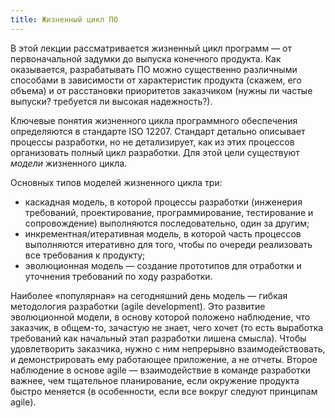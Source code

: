 ```yaml
---
title: Жизненный цикл ПО
---
```


В этой лекции рассматривается жизненный цикл программ — от первоначальной задумки до выпуска конечного продукта. 
Как оказывается, разрабатывать ПО можно существенно различными способами в зависимости от характеристик продукта 
(скажем, его объема) и от расстановки приоритетов заказчиком (нужны ли частые выпуски? требуется ли высокая надежность?).

Ключевые понятия жизненного цикла программного обеспечения определяются в стандарте ISO 12207. 
Стандарт детально описывает процессы разработки, но не детализирует, как из этих процессов организовать полный цикл разработки. 
Для этой цели существуют *модели* жизненного цикла.

Основных типов моделей жизненного цикла три:

  * каскадная модель, в которой процессы разработки (инженерия требований, проектирование, программирование, 
    тестирование и сопровождение) выполняются последовательно, один за другим;
  * инкрементная/итеративная модель, в которой часть процессов выполняются итеративно для того, 
    чтобы по очереди реализовать все требования к продукту;
  * эволюционная модель — создание прототипов для отработки и уточнения требований по ходу разработки.

Наиболее «популярная» на сегодняшний день модель — гибкая методология разработки (agile development). 
Это развитие эволюционной модели, в основу которой положено наблюдение, что заказчик, в общем-то, зачастую не знает, 
чего хочет (то есть выработка требований как начальный этап разработки лишена смысла). Чтобы удовлетворить заказчика, 
нужно с ним непрерывно взаимодействовать, и демонстрировать ему работающее приложение, а не отчеты. 
Второе наблюдение в основе agile — взаимодействие в команде разработки важнее, чем тщательное планирование, 
если окружение продукта быстро меняется  (в особенности, если все вокруг следуют принципам agile).

